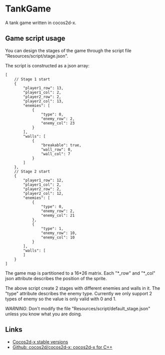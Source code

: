 # TankGame
A tank game written in cocos2d-x.

## Game script usage

You can design the stages of the game through the script file "Resources/script/stage.json".

The script is constructed as  a json array:

	[
		// Stage 1 start
	    {
	        "player1_row": 13,
	        "player1_col": 2,
	        "player2_row": 2,
	        "player2_col": 13,
	        "enemies": [
	            {
	                "type": 0,
	                "enemy_row": 2,
	                "enemy_col": 23
	            }
	        ],
	        "walls": [
	            {
	                "breakable": true,
	                "wall_row": 0,
	                "wall_col": 7
	            }
	        ]
	    },
	    // Stage 2 start
	    {
	        "player1_row": 12,
	        "player1_col": 2,
	        "player2_row": 2,
	        "player2_col": 12,
	        "enemies": [
	            {
	                "type": 0,
	                "enemy_row": 2,
	                "enemy_col": 21
	            },
	            {
	                "type": 1,
	                "enemy_row": 10,
	                "enemy_col": 10
	            }
	        ],
	        "walls": [
	        ]
	    }
	]
	
The game map is partitioned to a 16\*26 matrix. Each "\*_row" and "\*_col" json attribute describes the position of the sprite.

The above script create 2 stages with different enemies and walls in it. The "type" attribute describes the enemy type. Currently we only support 2 types of enemy so the value is only valid with 0 and 1.

*WARNING*: Don't modify the file "Resources/script/default_stage.json" unless you know what you are doing.

## Links
* [Cocos2d-x stable versions](http://www.cocos2d-x.org/download)
* [Github: cocos2d/cocos2d-x: cocos2d-x for C++](https://github.com/cocos2d/cocos2d-x)
